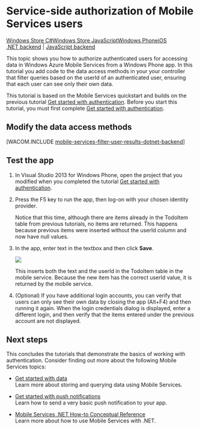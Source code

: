 <properties pageTitle="Service-side authorization (Windows Phone) | Mobile Dev Center" metaKeywords="" description="Learn how to authorize users in the .NET backend of Windows Azure Mobile Services." metaCanonical="" services="" documentationCenter="Mobile" title="Service-side authorization of Mobile Services users" authors="glenga" solutions="" manager="" editor="" />

# Service-side authorization of Mobile Services users

<div class="dev-center-tutorial-selector sublanding"><a href="/en-us/documentation/articles/mobile-services-dotnet-backend-windows-store-dotnet-authorize-users-in-scripts" title="Windows Store C#">Windows Store C#</a><a href="/en-us/documentation/articles/mobile-services-dotnet-backend-windows-store-javascript-authorize-users-in-scripts" title="Windows Store JavaScript">Windows Store JavaScript</a><a href="/en-us/documentation/articles/mobile-services-dotnet-backend-windows-phone-authorize-users-in-scripts" title="Windows Phone" class="current">Windows Phone</a><a href="/en-us/documentation/articles/mobile-services-dotnet-backend-ios-authorize-users-in-scripts" title="iOS">iOS</a></div>
<div class="dev-center-tutorial-subselector"><a href="/en-us/documentation/articles/mobile-services-dotnet-backend-windows-phone-authorize-users-in-scripts/" title=".NET backend" class="current">.NET backend</a> | <a href="/en-us/documentation/articles/mobile-services-windows-phone-authorize-users-in-scripts/"  title="JavaScript backend">JavaScript backend</a></div>

This topic shows you how to authorize authenticated users for accessing data in Windows Azure Mobile Services from a Windows Phone app. In this tutorial you add code to the data access methods in your your controller that filter queries based on the userId of an authenticated user, ensuring that each user can see only their own data.

This tutorial is based on the Mobile Services quickstart and builds on the previous tutorial [Get started with authentication]. Before you start this tutorial, you must first complete [Get started with authentication].  

## <a name="register-scripts"></a>Modify the data access methods

[WACOM.INCLUDE [mobile-services-filter-user-results-dotnet-backend](../includes/mobile-services-filter-user-results-dotnet-backend.md)] 


## Test the app

1. In Visual Studio 2013 for Windows Phone, open the project that you modified when you completed the tutorial [Get started with authentication].

2. Press the F5 key to run the app, then log-on with your chosen identity provider. 

   	Notice that this time, although there are items already in the TodoItem table from previous tutorials, no items are returned. This happens because previous items were inserted without the userId column and now have null values.

3. In the app, enter text in the textbox and then click **Save**.

   	![][3]

   	This inserts both the text and the userId in the TodoItem table in the mobile service. Because the new item has the correct userId value, it is returned by the mobile service.

6. (Optional) If you have additional login accounts, you can verify that users can only see their own data by closing the app (Alt+F4) and then running it again. When the login credentials dialog is displayed, enter a different login, and then verify that the items entered under the previous account are not displayed. 

## Next steps

This concludes the tutorials that demonstrate the basics of working with authentication. Consider finding out more about the following Mobile Services topics:

* [Get started with data]
  <br/>Learn more about storing and querying data using Mobile Services.

* [Get started with push notifications] 
  <br/>Learn how to send a very basic push notification to your app.
  
* [Mobile Services .NET How-to Conceptual Reference]
  <br/>Learn more about how to use Mobile Services with .NET.

<!-- Anchors. -->
[Register server scripts]: #register-scripts
[Next Steps]:#next-steps

<!-- Images. -->

[3]: ./media/mobile-services-dotnet-backend-windows-phone-authorize-users-in-scripts/mobile-quickstart-startup.png

<!-- URLs. -->
[Get started with Mobile Services]: /en-us/documentation/articles/mobile-services-dotnet-backend-windows-phone-get-started
[Get started with data]: /en-us/documentation/articles/mobile-services-dotnet-backend-windows-phone-get-started-data
[Get started with authentication]: /en-us/documentation/articles/mobile-services-dotnet-backend-windows-phone-get-started-users
[Get started with push notifications]: /en-us/documentation/articles/mobile-services-dotnet-backend-windows-phone-get-started-push

[Mobile Services .NET How-to Conceptual Reference]: /en-us/documentation/articles/mobile-services-windows-dotnet-how-to-use-client-library/
